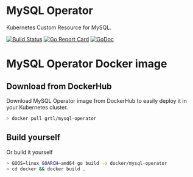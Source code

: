 # MySQL Operator
Kubernetes Custom Resource for MySQL.

[![Build Status](https://travis-ci.org/grtl/mysql-operator.svg?branch=master)](https://travis-ci.org/grtl/mysql-operator)
[![Go Report Card](https://goreportcard.com/badge/github.com/grtl/mysql-operator)](https://goreportcard.com/report/github.com/grtl/mysql-operator)
[![GoDoc](https://godoc.org/github.com/grtl/mysql-operator?status.svg)](https://godoc.org/github.com/grtl/mysql-operator)

# MySQL Operator Docker image
## Download from DockerHub
Download MySQL Operator image from DockerHub to easily deploy it in your
Kubernetes cluster.
```sh
> docker pull grtl/mysql-operator
```
## Build yourself
Or build it yourself
```sh
> GOOS=linux GOARCH=amd64 go build -o docker/mysql-operator
> cd docker && docker build .
```

